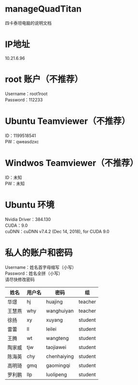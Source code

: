# manageQuadTitan
四卡泰坦电脑的说明文档

# IP地址
10.21.6.96

# root 账户（不推荐）
Username：root1root  
Password：112233

# Ubuntu Teamviewer（不推荐）
ID：1199518541  
PW：qweasdzxc

# Windwos Teamviewer（不推荐）
ID：未知  
PW：未知

# Ubuntu 环境
Nvidia Driver：384.130  
CUDA：9.0  
cuDNN：cuDNN v7.4.2 (Dec 14, 2018), for CUDA 9.0  

# 私人的账户和密码
Username：姓名首字母缩写（小写）  
Password：姓名全拼（小写）  
请尽快修改密码  

| 姓名 | 用户名 | 密码 | 组 |
| ------ | ------ | ------ | ------ |
| 华璟 | hj | huajing | teacher |
| 王慧燕 | why | wanghuiyan | teacher |
| 徐扬 | xy | xuyang | student |
| 雷蕾 | ll | leilei | student |
| 王腾 | wt | wangteng | student |
| 陶家威 | tjw | taojiawei | student |
| 陈海英 | chy | chenhaiying | student |
| 高明琦 | gmq | gaomingqi | student |
| 罗利鹏 | llp | luolipeng | student |
